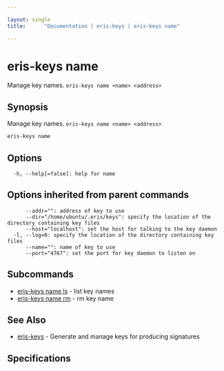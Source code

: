 ```yaml
---

layout: single
title:      "Documentation | eris:keys | eris-keys name"

---
```


# eris-keys name

Manage key names. `eris-keys name <name> <address>`

## Synopsis

Manage key names. `eris-keys name <name> <address>`

```bash
eris-keys name
```

## Options

```
  -h, --help[=false]: help for name
```

## Options inherited from parent commands

```
      --addr="": address of key to use
      --dir="/home/ubuntu/.eris/keys": specify the location of the directory containing key files
      --host="localhost": set the host for talking to the key daemon
  -l, --log=0: specify the location of the directory containing key files
      --name="": name of key to use
      --port="4767": set the port for key daemon to listen on
```

## Subcommands

* [eris-keys name ls](/docs/documentation/keys/0.12.0/eris-keys_name_ls/)	 - list key names
* [eris-keys name rm](/docs/documentation/keys/0.12.0/eris-keys_name_rm/)	 - rm key name

## See Also

* [eris-keys](/docs/documentation/keys/0.12.0/eris-keys/)	 - Generate and manage keys for producing signatures

## Specifications


